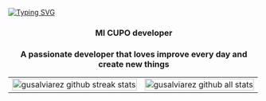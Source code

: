 [![Typing SVG](https://readme-typing-svg.demolab.com?font=Fira+Code&weight=700&size=36&duration=4000&pause=800&center=true&vCenter=true&width=1000&height=100&lines=Gustavo+Alviarez;Frontend+developer)](https://git.io/typing-svg)
<h3 align="center">MI CUPO developer </h3>
<h3 align="center">A passionate developer that loves improve every day and create new things</h3>

<table style="border-collapse: collapse; td { padding: 0; border: 0; margin: 0; } img { width: 100%; height: 100%; }">
  <tr>
    <td> <img style="width: 100%; height: 100%;" src="https://github-readme-streak-stats.herokuapp.com/?user=gusalviarez&theme=tokyonight&hide_border=true" alt="gusalviarez github streak stats" /> </td>
    <td> <img style="width: 100%; height: 100%;" src="https://github-readme-stats.vercel.app/api?username=gusalviarez&how_icons=true&locale=en&theme=tokyonight&hide_border=true" alt="gusalviarez github all stats" /> </td>
  </tr>
</table>

[//]: <> (credits to DenverCode1 for the stats components - https://github.com/DenverCoder1/github-readme-streak-stats)
